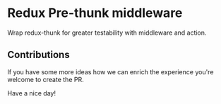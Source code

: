 Redux Pre-thunk middleware
===

Wrap redux-thunk for greater testability with middleware and action.

Contributions
---

If you have some more ideas how we can enrich the experience you're welcome to create the PR.

Have a nice day!
